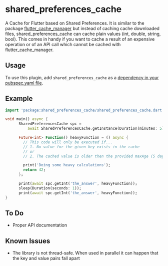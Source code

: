 # shared_preferences_cache

A Cache for Flutter based on Shared Preferences. It is similar to the package
[flutter_cache_manager](https://pub.dev/packages/flutter_cache_manager)
but instead of caching cache downloaded files, shared_preferences_cache can cache plain values
(int, double, string, bool). This comes in handy if you want to cache a result of an expensive
operation or of an API call which cannot be cached with flutter_cache_manager.

## Usage
To use this plugin, add `shared_preferences_cache` as a
[dependency in your pubspec.yaml file](https://flutter.io/platform-plugins/).

## Example

``` dart
import 'package:shared_preferences_cache/shared_preferences_cache.dart';

void main() async {
      SharedPreferencesCache spc =
          await SharedPreferencesCache.getInstance(Duration(minutes: 5));

      Future<int> Function() heavyFunction = () async {
        // This code will only be executed if...
        // 1. No value for the given key exists in the cache
        // or
        // 2. The cached value is older then the provided maxAge (5 days in this example)

        print('Doing some heavy calculations');
        return 42;
      };

      print(await spc.getInt('the_answer', heavyFunction));
      sleep(Duration(seconds: 1));
      print(await spc.getInt('the_answer', heavyFunction));
}
```

## To Do

* Proper API documentation

## Known Issues

* The library is not thread-safe. When used in parallel it can happen that the key and value pairs fall apart